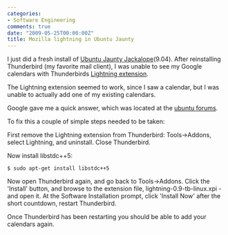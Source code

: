 ```yaml
---
categories:
- Software Engineering
comments: true
date: "2009-05-25T00:00:00Z"
title: Mozilla lightning in Ubuntu Jaunty
---
```


I just did a fresh install of <a href="http://www.ubuntu.com">Ubuntu Jaunty Jackalope</a>(9.04). After reinstalling Thunderbird (my favorite mail client), I was unable to see my Google calendars with Thunderbirds <a href="https://addons.mozilla.org/en-US/thunderbird/addon/2313">Lightning extension</a>.

The Lightning extension seemed to work, since I saw a calendar, but I was unable to actually add one of my existing calendars.

Google gave me a quick answer, which was located at the <a href="http://ubuntuforums.org/showthread.php?t=1145351">ubuntu forums</a>.

To fix this a couple of simple steps needed to be taken:

First remove the Lightning extension from Thunderbird: Tools->Addons, select Lightning, and uninstall. Close Thunderbird.

Now install libstdc++5:
```
$ sudo apt-get install libstdc++5
```
Now open Thunderbird again, and go back to Tools->Addons. Click the 'Install' button, and browse to the extension file, lightning-0.9-tb-linux.xpi - and open it. At the Software Installation prompt, click 'Install Now' after the short countdown, restart Thunderbird.

Once Thunderbird has been restarting you should be able to add your calendars again.
